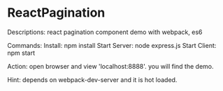 # ReactPagination

Descriptions: react pagination component demo with webpack, es6

Commands:
Install: npm install
Start Server: node express.js
Start Client: npm start

Action: open browser and view 'localhost:8888'.  you will find the demo.

Hint: depends on webpack-dev-server and it is hot loaded.
